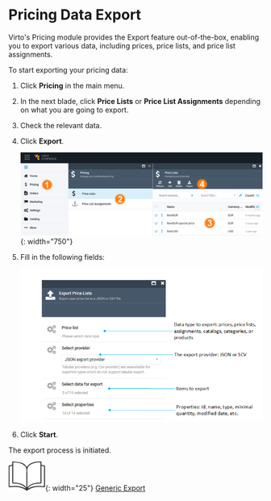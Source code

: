 # Pricing Data Export

Virto's Pricing module provides the Export feature out-of-the-box, enabling you to export various data, including prices, price lists, and price list assignments.

To start exporting your pricing data:

1. Click **Pricing** in the main menu. 
1. In the next blade, click **Price Lists** or **Price List Assignments** depending on what you are going to export.
1. Check the relevant data.
1. Click **Export**.

	![Exporting pricing data](media/pricing-data-export1.png){: width="750"}

1. Fill in the following fields:

	![Export screen](media/pricing-data-export2.png)

1. Click **Start**.

The export process is initiated.

![Readmore](media/readmore.png){: width="25"} [Generic Export](../generic-export/overview.md)
